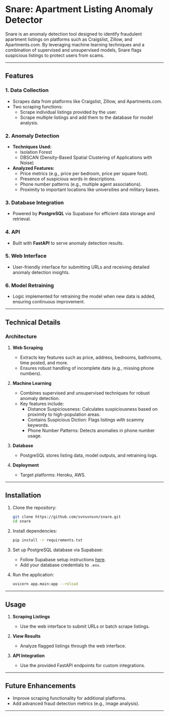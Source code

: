 # Snare: Apartment Listing Anomaly Detector

Snare is an anomaly detection tool designed to identify fraudulent apartment listings on platforms such as Craigslist, Zillow, and Apartments.com. By leveraging machine learning techniques and a combination of supervised and unsupervised models, Snare flags suspicious listings to protect users from scams.

---

## Features

### 1. **Data Collection**
- Scrapes data from platforms like Craigslist, Zillow, and Apartments.com.
- Two scraping functions:
  - Scrape individual listings provided by the user.
  - Scrape multiple listings and add them to the database for model analysis.

### 2. **Anomaly Detection**
- **Techniques Used:**
  - Isolation Forest
  - DBSCAN (Density-Based Spatial Clustering of Applications with Noise)
- **Analyzed Features:**
  - Price metrics (e.g., price per bedroom, price per square foot).
  - Presence of suspicious words in descriptions.
  - Phone number patterns (e.g., multiple agent associations).
  - Proximity to important locations like universities and military bases.

### 3. **Database Integration**
- Powered by **PostgreSQL** via Supabase for efficient data storage and retrieval.

### 4. **API**
- Built with **FastAPI** to serve anomaly detection results.

### 5. **Web Interface**
- User-friendly interface for submitting URLs and receiving detailed anomaly detection insights.

### 6. **Model Retraining**
- Logic implemented for retraining the model when new data is added, ensuring continuous improvement.

---

## Technical Details

### Architecture
1. **Web Scraping**
   - Extracts key features such as price, address, bedrooms, bathrooms, time posted, and more.
   - Ensures robust handling of incomplete data (e.g., missing phone numbers).

2. **Machine Learning**
   - Combines supervised and unsupervised techniques for robust anomaly detection.
   - Key features include:
     - Distance Suspiciousness: Calculates suspiciousness based on proximity to high-population areas.
     - Contains Suspicious Diction: Flags listings with scammy keywords.
     - Phone Number Patterns: Detects anomalies in phone number usage.

3. **Database**
   - PostgreSQL stores listing data, model outputs, and retraining logs.

4. **Deployment**
   - Target platforms: Heroku, AWS.

---

## Installation

1. Clone the repository:
   ```bash
   git clone https://github.com/svnsvnsvn/snare.git
   cd snare
   ```

2. Install dependencies:
   ```bash
   pip install -r requirements.txt
   ```

3. Set up PostgreSQL database via Supabase:
   - Follow Supabase setup instructions [here](https://supabase.com/).
   - Add your database credentials to `.env`.

4. Run the application:
   ```bash
   uvicorn app.main:app --reload
   ```

---

## Usage

1. **Scraping Listings**
   - Use the web interface to submit URLs or batch scrape listings.

2. **View Results**
   - Analyze flagged listings through the web interface.

3. **API Integration**
   - Use the provided FastAPI endpoints for custom integrations.

---

## Future Enhancements

- Improve scraping functionality for additional platforms.
- Add advanced fraud detection metrics (e.g., image analysis).

---
